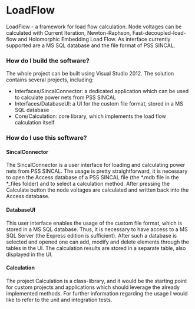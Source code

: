 LoadFlow
========
LoadFlow - a framework for load flow calculation. Node voltages can be calculated with Current Iteration, Newton-Raphson, Fast-decoupled-load-flow and Holomorphic Embedding Load Flow.
As interface currently supported are a MS SQL database and the file format of PSS SINCAL.

### How do I build the software? ###

The whole project can be built using Visual Studio 2012. The solution contains several projects, including:

 * Interfaces/SincalConnector: a dedicated application which can be used to calculate power nets from PSS SINCAL
 * Interfaces/DatabaseUI: a UI for the custom file format, stored in a MS SQL database
 * Core/Calculation: core library, which implements the load flow calculation itself

### How do I use this software? ###

#### SincalConnector ####
The SincalConnector is a user interface for loading and calculating power nets from PSS SINCAL. The usage is pretty straightforward, it is necessary to open the Access database of a PSS SINCAL file (the *.mdb file in the *_files folder) and to select a calculation method. After pressing the Calculate button the node voltages are calculated and written back into the Access database.

#### DatabaseUI ####
This user interface enables the usage of the custom file format, which is stored in a MS SQL database. Thus, it is necessary to have access to a MS SQL Server (the Express edition is sufficient). After such a database is selected and opened one can add, modify and delete elements through the tables in the UI. The calculation results are stored in a separate table, also displayed in the UI.

#### Calculation ####
The project Calculation is a class-library, and it would be the starting point for custom projects and applications which should leverage the already implemented methods. For further information regarding the usage I would like to refer to the unit and integration tests.